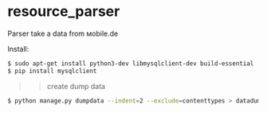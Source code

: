# resource_parser

Parser take a data from мobile.de

Install:
```bash
$ sudo apt-get install python3-dev libmysqlclient-dev build-essential
$ pip install mysqlclient
```
>> create dump data
```bash
$ python manage.py dumpdata --indent=2 --exclude=contenttypes > datadump.json
```
